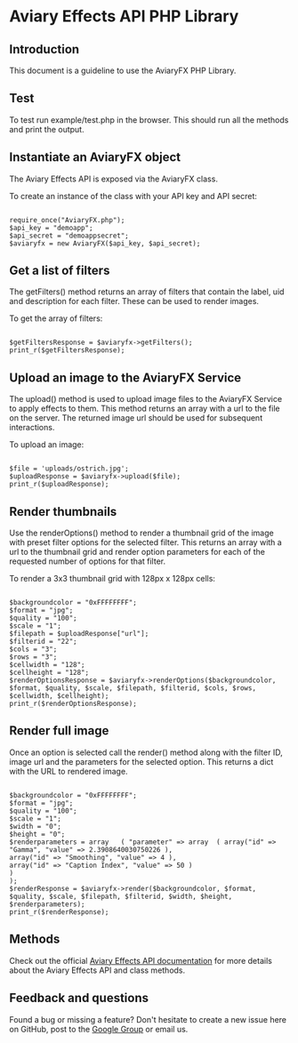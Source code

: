 # Aviary Effects API PHP Library

## Introduction

This document is a guideline to use the AviaryFX PHP Library.

## Test

To test run example/test.php in the browser. This should run all the methods and print the output.

## Instantiate an AviaryFX object

The Aviary Effects API is exposed via the AviaryFX class.

To create an instance of the class with your API key and API secret:

<pre><code>
require_once("AviaryFX.php");
$api_key = "demoapp";
$api_secret = "demoappsecret";
$aviaryfx = new AviaryFX($api_key, $api_secret);
</code></pre>

## Get a list of filters

The getFilters() method returns an array of filters that contain the label, uid and description for each filter. These can be used to render images.

To get the array of filters:

<pre><code>
$getFiltersResponse = $aviaryfx->getFilters();
print_r($getFiltersResponse);
</pre></code>

## Upload an image to the AviaryFX Service

The upload() method is used to upload image files to the AviaryFX Service to apply effects to them. This method returns an array with a url to the file on the server. The returned image url should be used for subsequent interactions.

To upload an image:

<pre><code>
$file = 'uploads/ostrich.jpg';
$uploadResponse = $aviaryfx->upload($file);
print_r($uploadResponse);
</code></pre>

## Render thumbnails

Use the renderOptions() method to render a thumbnail grid of the image with preset filter options for the selected filter. This returns an array with a url to the thumbnail grid and render option parameters for each of the requested number of options for that filter.

To render a 3x3 thumbnail grid with 128px x 128px cells:

<pre><code>
$backgroundcolor = "0xFFFFFFFF";
$format = "jpg";
$quality = "100";
$scale = "1";
$filepath = $uploadResponse["url"];
$filterid = "22";
$cols = "3";
$rows = "3";
$cellwidth = "128";
$cellheight = "128";
$renderOptionsResponse = $aviaryfx->renderOptions($backgroundcolor, $format, $quality, $scale, $filepath, $filterid, $cols, $rows, $cellwidth, $cellheight);
print_r($renderOptionsResponse);
</code></pre>

## Render full image

Once an option is selected call the render() method along with the filter ID, image url and the parameters for the selected option. This returns a dict with the URL to rendered image.

<pre><code>
$backgroundcolor = "0xFFFFFFFF";
$format = "jpg";
$quality = "100";
$scale = "1";
$width = "0";
$height = "0";
$renderparameters = array	( "parameter" => array	( array("id" => "Gamma", "value" => 2.3908640030750226 ),
array("id" => "Smoothing", "value" => 4 ),
array("id" => "Caption Index", "value" => 50 ) 
)
);
$renderResponse = $aviaryfx->render($backgroundcolor, $format, $quality, $scale, $filepath, $filterid, $width, $height, $renderparameters);
print_r($renderResponse);
</code></pre>

## Methods

Check out the official [Aviary Effects API documentation](http://developers.viary.com/effects-api) for more details about the Aviary Effects API and class methods.

## Feedback and questions

Found a bug or missing a feature? Don't hesitate to create a new issue here on GitHub, post to the [Google Group](http://groups.google.com/group/aviaryapi) or email us.
